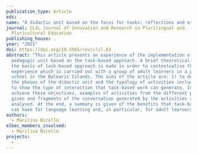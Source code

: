```yaml
---
publication_type: Article
eds: .
name: "A didactic unit based on the focus for tasks: reflections and examples"
journal: CLIL Journal of Innovation and Research in Plurilingual and
  Pluricultural Education
publishing_house: .
year: "2021"
doi: https://doi.org/10.5565/rev/clil.63
abstract: "This article presents an experience of the implementation of a
  pedagogic unit based on the task-based approach. A brief theoretical review of
  the basis of task-based approach is made in order to contextualise the
  experience which is carried out with a group of adult learners in a public
  school in the Balearic Islands. The aims of the article are: 1) to describe
  the phases of the didactic unit and the typology of activities included and 2)
  to show the type of interaction that task-based work can generate. In order to
  achieve these objectives, examples of activities from the different phases are
  given and fragments of the conversation generated by the activities are
  analysed. At the end, a summary is given of the benefits that task-based work
  can have for language learning and, in particular, for adult learners."
authors:
  - Marilisa Birello
elbec_members_involved:
  - Marilisa Birello
projects:
  - .
---
```

